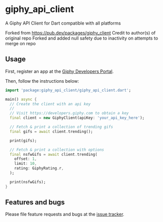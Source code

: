 # giphy_api_client

A Giphy API Client for Dart compatible with all platforms

Forked from https://pub.dev/packages/giphy_client
Credit to author(s) of original repo
Forked and added null safety due to inactivity on attempts to merge on repo

## Usage

First, register an app at the [Giphy Developers Portal](https://developers.giphy.com).

Then, follow the instructions below:

```dart
import 'package:giphy_api_client/giphy_api_client.dart';

main() async {
  // Create the client with an api key
  //
  // Visit https://developers.giphy.com to obtain a key
  final client = new GiphyClient(apiKey: 'your_api_key_here');

  // Fetch & print a collection of trending gifs
  final gifs = await client.trending();

  print(gifs);

  // Fetch & print a collection with options
  final nsfwGifs = await client.trending(
    offset: 1,
    limit: 10,
    rating: GiphyRating.r,
  );

  print(nsfwGifs);
}
```

## Features and bugs

Please file feature requests and bugs at the [issue tracker][tracker].

[tracker]: https://github.com/java-james/giphy_client/issues/new
